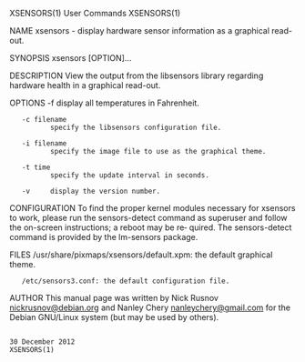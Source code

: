 XSENSORS(1)                                                                            User Commands                                                                           XSENSORS(1)

NAME
       xsensors - display hardware sensor information as a graphical read-out.

SYNOPSIS
       xsensors [OPTION]...

DESCRIPTION
       View the output from the libsensors library regarding hardware health in a graphical read-out.

OPTIONS
       -f     display all temperatures in Fahrenheit.

       -c filename
              specify the libsensors configuration file.

       -i filename
              specify the image file to use as the graphical theme.

       -t time
              specify the update interval in seconds.

       -v     display the version number.

CONFIGURATION
       To  find  the  proper  kernel modules necessary for xsensors to work, please run the sensors-detect command as superuser and follow the on-screen instructions; a reboot may be re‐
       quired. The sensors-detect command is provided by the lm-sensors package.

FILES
       /usr/share/pixmaps/xsensors/default.xpm: the default graphical theme.

       /etc/sensors3.conf: the default configuration file.

AUTHOR
       This manual page was written by Nick Rusnov <nickrusnov@debian.org> and Nanley Chery <nanleychery@gmail.com> for the Debian GNU/Linux system (but may be used by others).

                                                                                     30 December 2012                                                                          XSENSORS(1)
